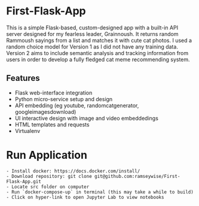 # First-Flask-App

This is a simple Flask-based, custom-designed app with a built-in API server designed for my fearless leader, Grainnoush. It returns random Rammoush sayings from a list and matches it with cute cat photos. I used a random choice model for Version 1 as I did not have any training data. Version 2 aims to include semantic analysis and tracking information from users in order to develop a fully fledged cat meme recommending system.

## Features

- Flask web-interface integration 
- Python micro-service setup and design
- API embedding (eg youtube, randomcatgenerator, googleimagesdownload)
- UI interactive design with image and video embeddedings
- HTML templates and requests
- Virtualenv

# Run Application

    - Install docker: https://docs.docker.com/install/
    - Download repository: git clone git@github.com:ramseywise/First-Flask-App.git
    - Locate src folder on computer
    - Run `docker-compose-up` in terminal (this may take a while to build)
    - Click on hyper-link to open Jupyter Lab to view notebooks
